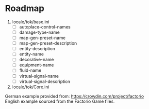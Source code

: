 # Roadmap
1. locale/tok/base.ini
    - [ ] autoplace-control-names
    - [ ] damage-type-name
    - [ ] map-gen-preset-name
    - [ ] map-gen-preset-description
    - [ ] entity-description
    - [ ] entity-name
    - [ ] decorative-name
    - [ ] equipment-name
    - [ ] fluid-name
    - [ ] virtual-signal-name
    - [ ] virtual-signal-description
2. locale/tok/Core.ini

German example provided from:
https://crowdin.com/project/factorio
English example sourced from the Factorio Game files.
